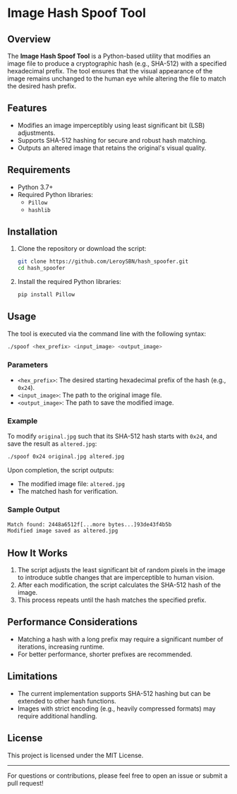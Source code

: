 # Image Hash Spoof Tool

## Overview
The **Image Hash Spoof Tool** is a Python-based utility that modifies an image file to produce a cryptographic hash (e.g., SHA-512) with a specified hexadecimal prefix. The tool ensures that the visual appearance of the image remains unchanged to the human eye while altering the file to match the desired hash prefix.

## Features
- Modifies an image imperceptibly using least significant bit (LSB) adjustments.
- Supports SHA-512 hashing for secure and robust hash matching.
- Outputs an altered image that retains the original's visual quality.

## Requirements
- Python 3.7+
- Required Python libraries:
  - `Pillow`
  - `hashlib`

## Installation
1. Clone the repository or download the script:
   ```bash
   git clone https://github.com/LeroySBN/hash_spoofer.git
   cd hash_spoofer
   ```
2. Install the required Python libraries:
   ```bash
   pip install Pillow
   ```

## Usage
The tool is executed via the command line with the following syntax:

```bash
./spoof <hex_prefix> <input_image> <output_image>
```

### Parameters
- `<hex_prefix>`: The desired starting hexadecimal prefix of the hash (e.g., `0x24`).
- `<input_image>`: The path to the original image file.
- `<output_image>`: The path to save the modified image.

### Example
To modify `original.jpg` such that its SHA-512 hash starts with `0x24`, and save the result as `altered.jpg`:

```bash
./spoof 0x24 original.jpg altered.jpg
```

Upon completion, the script outputs:
- The modified image file: `altered.jpg`
- The matched hash for verification.

### Sample Output
```bash
Match found: 2448a6512f[...more bytes...]93de43f4b5b
Modified image saved as altered.jpg
```

## How It Works
1. The script adjusts the least significant bit of random pixels in the image to introduce subtle changes that are imperceptible to human vision.
2. After each modification, the script calculates the SHA-512 hash of the image.
3. This process repeats until the hash matches the specified prefix.

## Performance Considerations
- Matching a hash with a long prefix may require a significant number of iterations, increasing runtime.
- For better performance, shorter prefixes are recommended.

## Limitations
- The current implementation supports SHA-512 hashing but can be extended to other hash functions.
- Images with strict encoding (e.g., heavily compressed formats) may require additional handling.

## License
This project is licensed under the MIT License.

---

For questions or contributions, please feel free to open an issue or submit a pull request!
